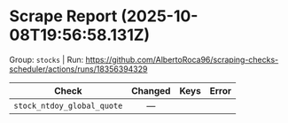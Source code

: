 # Scrape Report (2025-10-08T19:56:58.131Z)

Group: `stocks`  |  Run: https://github.com/AlbertoRoca96/scraping-checks-scheduler/actions/runs/18356394329

| Check | Changed | Keys | Error |
|---|:---:|:--|:--|
| `stock_ntdoy_global_quote` | — |  |  |

